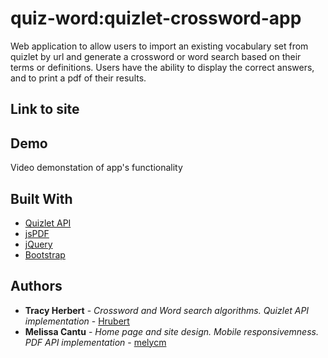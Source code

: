 # quiz-word:quizlet-crossword-app
Web application to allow users to import an existing vocabulary set from quizlet by url and generate a crossword or word search based on their terms or definitions. Users have the ability to display the correct answers, and to print a pdf of their results.

## Link to site


## Demo
Video demonstation of app's functionality

## Built With

* [Quizlet API](https://quizlet.com/api/2.0/docs)
* [jsPDF](https://parall.ax/products/jspdf)
* [jQuery](https://jquery.com/)
* [Bootstrap](https://getbootstrap.com/)

## Authors

* **Tracy Herbert** - *Crossword and Word search algorithms. Quizlet API implementation* - [Hrubert](https://github.com/hrubert)
* **Melissa Cantu** - *Home page and site design. Mobile responsivemness. PDF API implementation* - [melycm](https://github.com/melycm)
